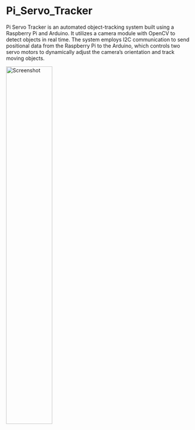 # Pi_Servo_Tracker
Pi Servo Tracker is an automated object-tracking system built using a Raspberry Pi and Arduino. It utilizes a camera module with OpenCV to detect objects in real time. The system employs I2C communication to send positional data from the Raspberry Pi to the Arduino, which controls two servo motors to dynamically adjust the camera’s orientation and track moving objects.

<img src="Images/PTPic3.png" alt="Screenshot" width="50%"> 
